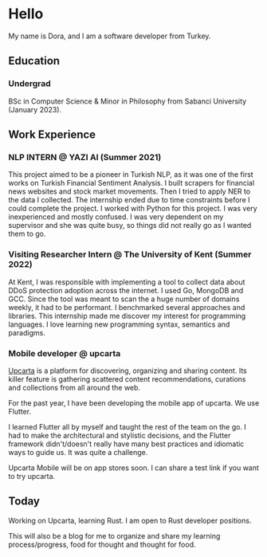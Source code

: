 # Hello

My name is Dora, and I am a software developer from Turkey.

## Education
### Undergrad
BSc in Computer Science & Minor in Philosophy from Sabanci University (January 2023).

## Work Experience
### **NLP INTERN** @ **YAZI AI** (Summer 2021)
This project aimed to be a pioneer in Turkish NLP, as it was one of the first works on Turkish Financial Sentiment Analysis. I built scrapers for financial news websites and stock market movements. Then I tried to apply NER to the data I collected. The internship ended due to time constraints before I could complete the project.
I worked with Python for this project.
I was very inexperienced and mostly confused. I was very dependent on my supervisor and she was quite busy, so things did not really go as I wanted them to go.
### **Visiting Researcher Intern** @ **The University of Kent** (Summer 2022)
At Kent, I was responsible with implementing a tool to collect data about DDoS protection adoption across the internet. I used Go, MongoDB and GCC. 
Since the tool was meant to scan the a huge number of domains weekly, it had to be performant. I benchmarked several approaches and libraries.
This internship made me discover my interest for programming languages. I love learning new programming syntax, semantics and paradigms.
### **Mobile developer** @ **upcarta**
[Upcarta](https://www.upcarta.com/) is a platform for discovering, organizing and sharing content. Its killer feature is gathering scattered content recommendations, curations and collections from all around the web.

For the past year, I have been developing the mobile app of upcarta. We use Flutter.

I learned Flutter all by myself and taught the rest of the team on the go. I had to make the architectural and stylistic decisions, and the Flutter framework didn't/doesn't really have many best practices and idiomatic ways to guide us. It was quite a challenge.

Upcarta Mobile will be on app stores soon. I can share a test link if you want to try upcarta.


## Today
Working on Upcarta, learning Rust. I am open to Rust developer positions.

This will also be a blog for me to organize and share my learning process/progress, food for thought and thought for food.